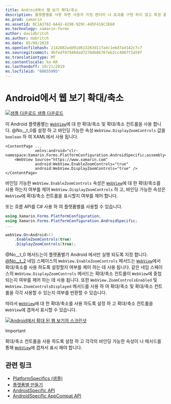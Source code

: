```yaml
---
title: Android에서 웹 보기 확대/축소
description: 플랫폼별를 사용 하면 사용자 지정 렌더러 나 효과를 구현 하지 않고 특정 플랫폼 에서만 사용할 수 있는 기능을 사용할 수 있습니다. 이 문서에서는 웹 보기에서 확대/축소를 사용 하도록 설정 하는 Android 플랫폼 관련 기능을 사용 하는 방법을 설명 합니다.
ms.prod: xamarin
ms.assetid: DC1A3762-6A42-4298-929C-445F416C3E60
ms.technology: xamarin-forms
author: davidbritch
ms.author: dabritch
ms.date: 05/09/2019
ms.openlocfilehash: 2142882add91d613263d11fa4c1e6d7ad142c7c7
ms.sourcegitcommit: 9bfedf07940dad7270db86767eb2cc4007f2a59f
ms.translationtype: MT
ms.contentlocale: ko-KR
ms.lasthandoff: 10/21/2019
ms.locfileid: "68655995"
---
```

# <a name="webview-zoom-on-android"></a>Android에서 웹 보기 확대/축소

[![샘플 다운로드](~/media/shared/download.png) 샘플 다운로드](https://docs.microsoft.com/samples/xamarin/xamarin-forms-samples/userinterface-platformspecifics)

이 Android 플랫폼별는 [`WebView`](xref:Xamarin.Forms.WebView)에 대 한 확대/축소 및 확대/축소 컨트롤을 사용 합니다. @No__t_0를 설정 하 고 바인딩 가능한 속성 `WebView.DisplayZoomControls` 값을 `boolean` 하 여 XAML에서 사용 됩니다.

```xaml
<ContentPage ...
             xmlns:android="clr-namespace:Xamarin.Forms.PlatformConfiguration.AndroidSpecific;assembly=Xamarin.Forms.Core">
    <WebView Source="https://www.xamarin.com"
             android:WebView.EnableZoomControls="true"
             android:WebView.DisplayZoomControls="true" />
</ContentPage>
```

바인딩 가능한 `WebView.EnableZoomControls` 속성은 [`WebView`](xref:Xamarin.Forms.WebView)에 대 한 확대/축소를 사용 하는지 여부를 제어 `WebView.DisplayZoomControls` 하 고, 바인딩 가능한 속성은 `WebView`에 확대/축소 컨트롤을 표시할지 여부를 제어 합니다.

또는 흐름 API를 C# 사용 하 여 플랫폼별를 사용할 수 있습니다.

```csharp
using Xamarin.Forms.PlatformConfiguration;
using Xamarin.Forms.PlatformConfiguration.AndroidSpecific;
...

webView.On<Android>()
    .EnableZoomControls(true)
    .DisplayZoomControls(true);
```

@No__t_0 메서드는이 플랫폼별가 Android 에서만 실행 되도록 지정 합니다. [@No__t_2](xref:Xamarin.Forms.PlatformConfiguration.AndroidSpecific) 네임 스페이스의 `WebView.EnableZoomControls` 메서드는 [`WebView`](xref:Xamarin.Forms.WebView)에서 확대/축소를 사용 하도록 설정할지 여부를 제어 하는 데 사용 됩니다. 같은 네임 스페이스의 `WebView.DisplayZoomControls` 메서드는 확대/축소 컨트롤이 `WebView`에 중첩 되는지 여부를 제어 하는 데 사용 됩니다. 또한 `WebView.ZoomControlsEnabled` 및 `WebView.ZoomControlsDisplayed` 메서드를 사용 하 여 확대/축소 및 확대/축소 컨트롤을 각각 사용할 수 있는지 여부를 반환할 수 있습니다.

따라서 [`WebView`](xref:Xamarin.Forms.WebView)에 대 한 확대/축소를 사용 하도록 설정 하 고 확대/축소 컨트롤을 `WebView`에 겹쳐서 표시할 수 있습니다.

[![Android에서 확대 된 웹 보기의 스크린샷](webview-zoom-controls-images/webview-zoom.png "확대/축소 웹 보기")](webview-zoom-controls-images/webview-zoom-large.png#lightbox "확대/축소 웹 보기")

> [!IMPORTANT]
> 확대/축소 컨트롤을 사용 하도록 설정 하 고 각각의 바인딩 가능한 속성이 나 메서드를 통해 [`WebView`](xref:Xamarin.Forms.WebView)에 겹쳐서 표시 해야 합니다.

## <a name="related-links"></a>관련 링크

- [PlatformSpecifics (샘플)](https://docs.microsoft.com/samples/xamarin/xamarin-forms-samples/userinterface-platformspecifics)
- [플랫폼별 만들기](~/xamarin-forms/platform/platform-specifics/index.md#creating-platform-specifics)
- [AndroidSpecific API](xref:Xamarin.Forms.PlatformConfiguration.AndroidSpecific)
- [AndroidSpecific AppCompat API](xref:Xamarin.Forms.PlatformConfiguration.AndroidSpecific.AppCompat)
